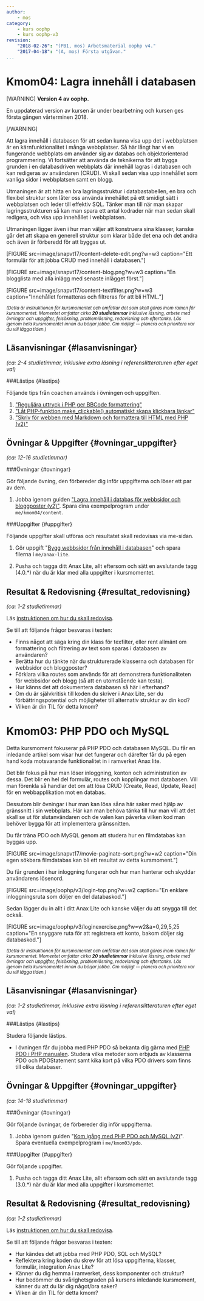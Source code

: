 ```yaml
---
author:
    - mos
category:
    - kurs oophp
    - kurs oophp-v3
revision:
    "2018-02-26": "(PB1, mos) Arbetsmaterial oophp v4."
    "2017-04-18": "(A, mos) Första utgåvan."
...
```

Kmom04: Lagra innehåll i databasen <!-- 03 PHP PDO och MySQL -->
==================================

[WARNING]
**Version 4 av oophp.**

En uppdaterad version av kursen är under bearbetning och kursen ges första gången vårterminen 2018.

[/WARNING]

<!--
Du bekantar dig med begrepp som interface och traits.
Inloggning till webbplats?
Embryo till eshop sql?

Om testning?
Funktionstestning?
Enklare sådan, typ curl?
Testa mot 100-spelet, inuti ramverket.
mockup
prepare testcase, prepare testclass, make mockobject.
Test a trait?


Gör även enhetstestning på tärningsspelet?

Integrera "Gissa mitt nummer" med ramverkets klasser".
    * redirect
    * egen Game-klass
    * ej direkt access till GET, POST, SESSION

Låt stud integrera sitt eget spel med ramverkets klasser.

Inför enhetstestning, visa genom spelet "Gissa mitt nummer" och låt studenten skapa enhetstester till sitt egna spel.

-->



Att lagra innehåll i databasen för att sedan kunna visa upp det i webbplatsen är en kärnfunktionalitet i många webbplatser. Så här långt har vi en fungerande webbplats om använder sig av databas och objektorienterad programmering. Vi fortsätter att använda de teknikerna för att bygga grunden i en databasdriven webbplats där innehåll lagras i databasen och kan redigeras av användaren (CRUD). Vi skall sedan visa upp innehållet som vanliga sidor i webbplatsen samt en blogg.

Utmaningen är att hitta en bra lagringsstruktur i databastabellen, en bra och flexibel struktur som låter oss använda innehållet på ett smidigt sätt i webbplatsen och leder till effektiv SQL. Tänker man till när man skapar lagringsstrukturen så kan man spara ett antal kodrader när man sedan skall redigera, och visa upp innehållet i webbplatsen.

Utmaningen ligger även i hur man väljer att konstruera sina klasser, kanske går det att skapa en generell struktur som klarar både det ena och det andra och även är förberedd för att byggas ut.

<!--
Visa hur markdown formattering, bbcode.
anax/textfilter
-->

[FIGURE src=image/snapvt17/content-delete-edit.png?w=w3 caption="Ett formulär för att jobba CRUD med innehåll i databasen."]

[FIGURE src=image/snapvt17/content-blog.png?w=w3 caption="En blogglista med alla inlägg med senaste inlägget först."]

[FIGURE src=image/snapvt17/content-textfilter.png?w=w3 caption="Innehållet formatteras och filtreras för att bli HTML."]

<small><i>(Detta är instruktionen för kursmomentet och omfattar det som skall göras inom ramen för kursmomentet. Momentet omfattar cirka **20 studietimmar** inklusive läsning, arbete med övningar och uppgifter, felsökning, problemlösning, redovisning och eftertanke. Läs igenom hela kursmomentet innan du börjar jobba. Om möjligt -- planera och prioritera var du vill lägga tiden.)</i></small>

<!--stop-->





Läsanvisningar  {#lasanvisningar}
---------------------------------

*(ca: 2-4 studietimmar, inklusive extra läsning i referenslitteraturen efter eget val)*



<!--
###Artiklar {#artiklar}

Läs följande artiklar.

-->


###Lästips {#lastips}

Följande tips från coachen används i övningen och uppgiften.

1. ["Reguljära uttryck i PHP ger BBCode formattering"](coachen/reguljara-uttryck-i-php-ger-bbcode-formattering)
1. ["Låt PHP-funktion make_clickable() automatiskt skapa klickbara länkar"](coachen/lat-php-funktion-make-clickable-automatiskt-skapa-klickbara-lankar)
1. ["Skriv för webben med Markdown och formattera till HTML med PHP (v2)"](coachen/skriv-for-webben-med-markdown-och-formattera-till-html-med-php-v2)



Övningar & Uppgifter  {#ovningar_uppgifter}
-------------------------------------------

*(ca: 12-16 studietimmar)*


###Övningar {#ovningar}

Gör följande övning, den förbereder dig inför uppgifterna och löser ett par av dem.

1. Jobba igenom guiden ["Lagra innehåll i databas för webbsidor och bloggposter (v2)"](kunskap/lagra-innehall-i-databas-for-webbsidor-och-bloggposter-v2). Spara dina exempelprogram under `me/kmom04/content`.



###Uppgifter {#uppgifter}

Följande uppgifter skall utföras och resultatet skall redovisas via me-sidan.

1. Gör uppgift "[Bygg webbsidor från innehåll i databasen](uppgift/bygg-webbsidor-fran-innehall-i-databasen)" och spara filerna i `me/anax-lite`. <!-- Gör egen WordPress med page, posts -->

1. Pusha och tagga ditt Anax Lite, allt eftersom och sätt en avslutande tagg (4.0.\*) när du är klar med alla uppgifter i kursmomentet.

<!--
1. Gör uppgiften "[Skapa en klass för textfiltrering och formattering](uppgift/skapa-en-klass-for-textfiltrering-och-formattering)". Den färdiga klassen integrerar du i `me/anax-lite`. Vill du testa och utveckla i en separat katalog så använder du `me/kmom04/textfilter`.

1. Gör uppgiften "[Dokumentera din ER-modell med Reverse Engineering](uppgift/dokumentera-din-er-modell-med-reverse-engineering)". Spara resultatet i `me/kmom04/er1`.
-->



<!--
Gör följande extrauppgifter om du har tid, lust eller ambition.

1. Anax Flat File.

-->



Resultat & Redovisning  {#resultat_redovisning}
-----------------------------------------------

*(ca: 1-2 studietimmar)*

Läs [instruktionen om hur du skall redovisa](./../redovisa).

Se till att följande frågor besvaras i texten:

* Finns något att säga kring din klass för texfilter, eller rent allmänt om formattering och filtrering av text som sparas i databasen av användaren?
* Berätta hur du tänkte när du strukturerade klasserna och databasen för webbsidor och bloggposter?
* Förklara vilka routes som används för att demonstrera funktionaliteten för webbsidor och blogg (så att en utomstående kan testa).
* Hur känns det att dokumentera databasen så här i efterhand?
* Om du är självkritisk till koden du skriver i Anax Lite, ser du förbättringspotential och möjligheter till alternativ struktur av din kod?
* Vilken är din TIL för detta kmom?




Kmom03: PHP PDO och MySQL
==================================

Detta kursmoment fokuserar på PHP PDO och databasen MySQL. Du får en inledande artikel som visar hur det fungerar och därefter får du på egen hand koda motsvarande funktionalitet in i ramverket Anax lite.

Det blir fokus på hur man löser inloggning, konton och administration av dessa. Det blir en hel del formulär, routes och kopplingar mot databasen. Vill man förenkla så handlar det om att lösa CRUD (Create, Read, Update, Read) för en webbapplikation mot en databas.

Dessutom blir övningar i hur man kan lösa såna här saker med hjälp av gränssnitt i sin webbplats. Här kan man behöva tänka till hur man vill att det skall se ut för slutanvändaren och de valen kan påverka vilken kod man behöver bygga för att implementera gränssnitten.

Du får träna PDO och MySQL genom att studera hur en filmdatabas kan byggas upp.

[FIGURE src=image/snapvt17/movie-paginate-sort.png?w=w2 caption="Din egen sökbara filmdatabas kan bli ett resultat av detta kursmoment."]

Du får grunden i hur inloggning fungerar och hur man hanterar och skyddar användarens lösenord.

[FIGURE src=image/oophp/v3/login-top.png?w=w2 caption="En enklare inloggningsruta som döljer en del databaskod."]

Sedan lägger du in allt i ditt Anax Lite och kanske väljer du att snygga till det också.

[FIGURE src=image/oophp/v3/loginexercise.png?w=w2&a=0,29,5,25 caption="En snyggare ruta för att registrera ett konto, bakom döljer sig databaskod."]

<!--
Använd anax/database som wrapper, visa hur den används via coachen.

Login som mindre exempel? Hur kryptera lösenordet?
Eshop som/med användaredelen.
-->


<small><i>(Detta är instruktionen för kursmomentet och omfattar det som skall göras inom ramen för kursmomentet. Momentet omfattar cirka **20 studietimmar** inklusive läsning, arbete med övningar och uppgifter, felsökning, problemlösning, redovisning och eftertanke. Läs igenom hela kursmomentet innan du börjar jobba. Om möjligt -- planera och prioritera var du vill lägga tiden.)</i></small>




Läsanvisningar  {#lasanvisningar}
---------------------------------

*(ca: 1-2 studietimmar, inklusive extra läsning i referenslitteraturen efter eget val)*



###Lästips {#lastips}

Studera följande lästips.

* I övningen får du jobba med PHP PDO så bekanta dig gärna med [PHP PDO i PHP manualen](http://php.net/manual/en/book.pdo.php). Studera vilka metoder som erbjuds av klasserna PDO och PDOStatement samt kika kort på vilka PDO drivers som finns till olika databaser. 



Övningar & Uppgifter  {#ovningar_uppgifter}
-------------------------------------------

*(ca: 14-18 studietimmar)*


###Övningar {#ovningar}

Gör följande övningar, de förbereder dig inför uppgifterna.

1. Jobba igenom guiden "[Kom igång med PHP PDO och MySQL (v2)](kunskap/kom-igang-med-php-pdo-och-mysql-v2)". Spara eventuella exempelprogram i `me/kmom03/pdo`.

<!--
1. Jobba igenom artikeln "[Logga in med sessioner och cookies](kunskap/sessioner-cookies-login)". Spara eventuella exempelprogram i `me/kmom03/login`. Ett bra tips är att göra ditt egna lilla testprogram för att kolla hur inloggningen kan/skall fungera.
-->



###Uppgifter {#uppgifter}

Gör följande uppgifter.

1. Pusha och tagga ditt Anax Lite, allt eftersom och sätt en avslutande tagg (3.0.\*) när du är klar med alla uppgifter i kursmomentet.

<!--
Visa filmer via annan vy än bara tabell.

1. Gör uppgiften "[Inloggning till Anax Lite](uppgift/inloggning-till-anax-lite)". Spara dina filer under `me/anax-lite`.

1. Gör uppgiften ["Admin gränssnitt för hantering av användare och konton"](uppgift/admin-granssnitt-for-hantering-av-anvandare-och-konton). Dina filer skall sparas under `me/anax-lite`.
-->



Resultat & Redovisning  {#resultat_redovisning}
-----------------------------------------------

*(ca: 1-2 studietimmar)*

Läs [instruktionen om hur du skall redovisa](./../redovisa).

Se till att följande frågor besvaras i texten:

* Hur kändes det att jobba med PHP PDO, SQL och MySQL?
* Reflektera kring koden du skrev för att lösa uppgifterna, klasser, formulär, integration Anax Lite?
* Känner du dig hemma i ramverket, dess komponenter och struktur?
* Hur bedömmer du svårighetsgraden på kursens inledande kursmoment, känner du att du lär dig något/bra saker?
* Vilken är din TIL för detta kmom?
